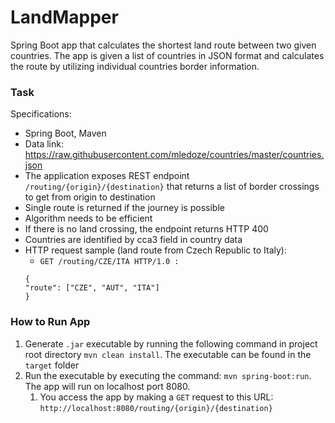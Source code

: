 # LandMapper
Spring Boot app that calculates the shortest land route between two given countries. The app is given a list of countries in JSON format
and calculates the route by utilizing individual countries border information.

### Task
Specifications:
* Spring Boot, Maven
* Data link: https://raw.githubusercontent.com/mledoze/countries/master/countries.json
* The application exposes REST endpoint `/routing/{origin}/{destination}` that
returns a list of border crossings to get from origin to destination
* Single route is returned if the journey is possible
* Algorithm needs to be efficient
* If there is no land crossing, the endpoint returns HTTP 400
* Countries are identified by cca3 field in country data
* HTTP request sample (land route from Czech Republic to Italy):
  * `GET /routing/CZE/ITA HTTP/1.0 :`
  ```
  {
  "route": ["CZE", "AUT", "ITA"]
  }
  ```
  
### How to Run App
1. Generate `.jar` executable by running the following command in project root directory `mvn clean install`. The executable
can be found in the `target` folder
2. Run the executable by executing the command: `mvn spring-boot:run`. The app will run on localhost port 8080.
   1. You access the app by making a `GET` request to this URL: `http://localhost:8080/routing/{origin}/{destination}`


